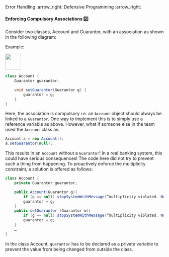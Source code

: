 <link rel="stylesheet" href="{{baseUrl}}/css/textbook.css">

<div class="website-content">

<div id="path">Error Handling :arrow_right: Defensive Programming :arrow_right:</div>

<div id="title">

#### Enforcing Compulsory Associations :two:

</div>

<div id="body">

Consider two classes, Account and Guarantor, with an association as shown in the following diagram:

<tip-box>

Example:

<img src="{{baseUrl}}/errorHandling/defensiveProgramming/compulsoryAssociations/images/accountGuarantor.png" height="50" />
<p/>

```java
class Account {
    Guarantor guarantor;

    void setGuarantor(Guarantor g) {
        guarantor = g;
    }
}
```

Here, the association is compulsory i.e. an `Account` object should always be linked to a `Guarantor`. One way to implement this is to simply use a reference variable as above. However, what if someone else in the team used the `Account` class as:

```java
Account a = new Account();
a.setGuarantor(null);
```

This results in an `Account` without a `Guarantor`! In a real banking system, this could have serious consequences! The code here did not try to prevent such a thing from happening. To proactively enforce the multiplicity constraint, a solution is offered as follows:

```java
class Account {
    private Guarantor guarantor;

    public Account(Guarantor g){
        if (g == null) stopSystemWithMessage(“multiplicity violated. Null Guarantor ”);
        guarantor = g;
    }
    public setGuarantor (Guarantor m){
        if (g == null) stopSystemWithMessage(“multiplicity violated. Null Guarantor”);
        guarantor = g;
    }
    …
}
```

In the class Account, `guarantor` has to be declared as a private variable to prevent the value from being changed from outside the class.

</tip-box>

<!-- extras ------------------------------------------------------------------------------------ -->

<panel header=":paperclip: Extras" expandable type="seamless" expanded>

  <panel header=":mortar_board: Learning Outcomes" expandable type="seamless">
    <include src="exercises.md" />
  </panel>

</panel>

</div>

</div>
